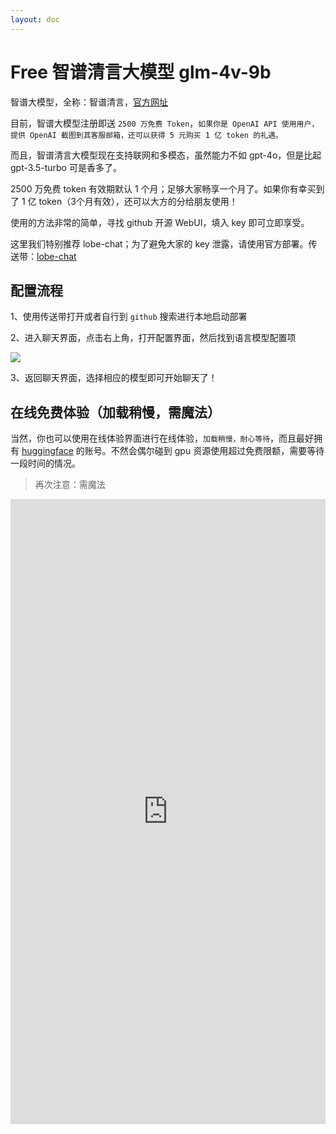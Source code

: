 ```yaml
---
layout: doc
---
```


# Free 智谱清言大模型 glm-4v-9b

智谱大模型，全称：智谱清言，<a href="https://chatglm.cn/">官方网址</a>

目前，智谱大模型注册即送 `2500 万免费 Token`，`如果你是 OpenAI API 使用用户，提供 OpenAI 截图到其客服邮箱，还可以获得 5 元购买 1 亿 token 的礼遇。`

而且，智谱清言大模型现在支持联网和多模态，虽然能力不如 gpt-4o，但是比起 gpt-3.5-turbo 可是香多了。

2500 万免费 token 有效期默认 1 个月；足够大家畅享一个月了。如果你有幸买到了 1 亿 token（3个月有效），还可以大方的分给朋友使用！

使用的方法非常的简单，寻找 github 开源 WebUI，填入 key 即可立即享受。

这里我们特别推荐 lobe-chat；为了避免大家的 key 泄露，请使用官方部署。传送带：<a href="https://chat-preview.lobehub.com/" target="_blank">lobe-chat</a>

## 配置流程

1、使用传送带打开或者自行到 `github` 搜索进行本地启动部署

2、进入聊天界面，点击右上角，打开配置界面，然后找到语言模型配置项

![](https://oss.fastx-ai.com/file/upload/2024/06/30/1807404146362421248.png)

3、返回聊天界面，选择相应的模型即可开始聊天了！

## 在线免费体验（加载稍慢，需魔法）

当然，你也可以使用在线体验界面进行在线体验，`加载稍慢，耐心等待`，而且最好拥有 [huggingface](https://huggingface.co/) 的账号。不然会偶尔碰到 gpu 资源使用超过免费限额，需要等待一段时间的情况。

> 再次注意：需魔法

<iframe
	src="https://vilarin-vl-chatbox.hf.space"
	frameborder="0"
	width="100%"
	height="1000"
></iframe>